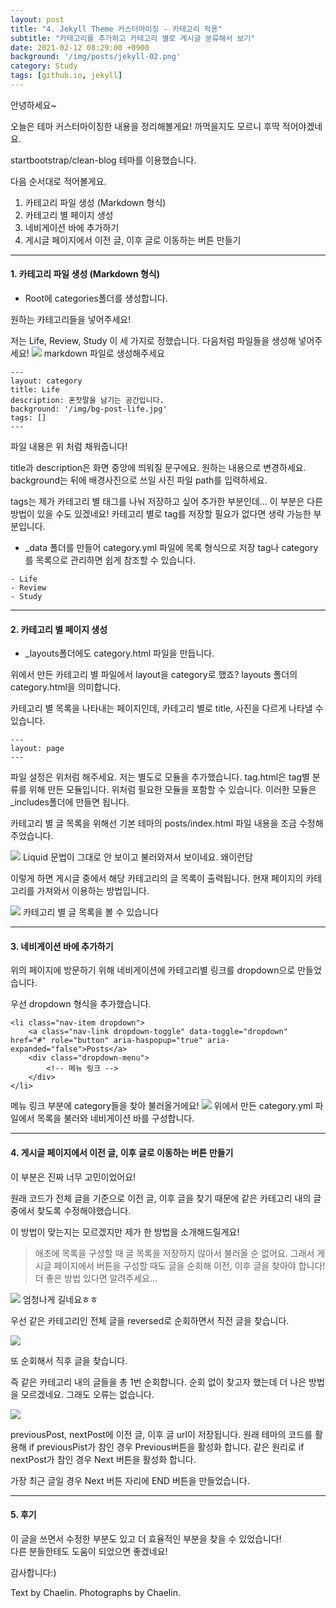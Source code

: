 ```yaml
---
layout: post
title: "4. Jekyll Theme 커스터마이징 - 카테고리 적용"
subtitle: "카테고리를 추가하고 카테고리 별로 게시글 분류해서 보기"
date: 2021-02-12 08:29:00 +0900
background: '/img/posts/jekyll-02.png'
category: Study
tags: [github.io, jekyll]
---
```


안녕하세요~

오늘은 테마 커스터마이징한 내용을 정리해볼게요! 까먹을지도 모르니 후딱 적어야겠네요.

<p class="hight-block">startbootstrap/clean-blog 테마를 이용했습니다.</p>

다음 순서대로 적어볼게요.

1. 카테고리 파일 생성 (Markdown 형식)
2. 카테고리 별 페이지 생성
3. 네비게이션 바에 추가하기
4. 게시글 페이지에서 이전 글, 이후 글로 이동하는 버튼 만들기


*****
#### 1. 카테고리 파일 생성 (Markdown 형식)
* Root에 categories폴더를 생성합니다.

원하는 카테고리들을 넣어주세요! 

저는 Life, Review, Study 이 세 가지로 정했습니다. 다음처럼 파일들을 생성해 넣어주세요!
<img class="img-fluid" src="/img/posts/inPost/jekyll-04-01.png">
<span class="caption text-muted">markdown 파일로 생성해주세요</span>

```
---
layout: category
title: Life
description: 혼잣말을 남기는 공간입니다.
background: '/img/bg-post-life.jpg'
tags: []
---
```

파일 내용은 위 처럼 채워줍니다!

title과 description은 화면 중앙에 띄워질 문구에요. 원하는 내용으로 변경하세요.   background는 뒤에 배경사진으로 쓰일 사진 파일 path를 입력하세요.

tags는 제가 카테고리 별 태그를 나눠 저장하고 싶어 추가한 부분인데... 이 부분은 다른 방법이 있을 수도 있겠네요! 카테고리 별로 tag를 저장할 필요가 없다면 생략 가능한 부분입니다.

* _data 폴더를 만들어 category.yml 파일에 목록 형식으로 저장
tag나 category를 목록으로 관리하면 쉽게 참조할 수 있습니다. 

```
- Life
- Review
- Study
```

*****
#### 2. 카테고리 별 페이지 생성
* _layouts폴더에도 category.html 파일을 만듭니다.

위에서 만든 카테고리 별 파일에서 layout을 category로 했죠? layouts 폴더의 category.html을 의미합니다. 

카테고리 별 목록을 나타내는 페이지인데, 카테고리 별로 title, 사진을 다르게 나타낼 수 있습니다.

```
---
layout: page
---
```
파일 설정은 위처럼 해주세요. 저는 별도로 모듈을 추가했습니다. tag.html은 tag별 분류를 위해 만든 모듈입니다. 위처럼 필요한 모듈을 포함할 수 있습니다. 이러한 모듈은 _includes폴더에 만들면 됩니다.

카테고리 별 글 목록을 위해선 기본 테마의 posts/index.html 파일 내용을 조금 수정해주었습니다.

<img class="img-fluid" src="/img/posts/inPost/jekyll-04-03.png">
<span class="caption text-muted">Liquid 문법이 그대로 안 보이고 불러와져서 보이네요. 왜이런담</span>

이렇게 하면 게시글 중에서 해당 카테고리의 글 목록이 출력됩니다. 현재 페이지의 카테고리를 가져와서 이용하는 방법입니다.

<img class="img-fluid" src="/img/posts/inPost/jekyll-04-02.png">
<span class="caption text-muted">카테고리 별 글 목록을 볼 수 있습니다</span>

*****
#### 3. 네비게이션 바에 추가하기
위의 페이지에 방문하기 위해 네비게이션에 카테고리별 링크를 dropdown으로 만들었습니다.

우선 dropdown 형식을 추가했습니다. 
```
<li class="nav-item dropdown">
    <a class="nav-link dropdown-toggle" data-toggle="dropdown" href="#" role="button" aria-haspopup="true" aria-expanded="false">Posts</a>
    <div class="dropdown-menu">
        <!-- 메뉴 링크 -->
    </div>
</li>
```

메뉴 링크 부분에 category들을 찾아 불러올거에요!
<img class="img-fluid" src="/img/posts/inPost/jekyll-04-04.png">
<span class="caption text-muted">위에서 만든 category.yml 파일에서 목록을 불러와 네비게이션 바를 구성합니다.</span>

*****
#### 4. 게시글 페이지에서 이전 글, 이후 글로 이동하는 버튼 만들기
이 부분은 진짜 너무 고민이었어요! 

원래 코드가 전체 글을 기준으로 이전 글, 이후 글을 찾기 때문에 같은 카테고리 내의 글 중에서 찾도록 수정해야했습니다.

이 방법이 맞는지는 모르겠지만 제가 한 방법을 소개해드릴게요!

> 애초에 목록을 구성할 때 글 목록을 저장하지 않아서 불러올 순 없어요. 그래서 게시글 페이지에서 버튼을 구성할 때도 글을 순회해 이전, 이후 글을 찾아야 합니다! 더 좋은 방법 있다면 알려주세요...

<img class="img-fluid" src="/img/posts/inPost/jekyll-04-05.png">
<span class="caption text-muted">엄청나게 길네요ㅎㅎ</span>

우선 같은 카테고리인 전체 글을 reversed로 순회하면서 직전 글을 찾습니다.

<img class="img-fluid" src="/img/posts/inPost/jekyll-04-06.png">

또 순회해서 직후 글을 찾습니다.

즉 같은 카테고리 내의 글들을 총 1번 순회합니다. 순회 없이 찾고자 했는데 더 나은 방법을 모르겠네요. 그래도 오류는 없습니다.

<img class="img-fluid" src="/img/posts/inPost/jekyll-04-07.png">

previousPost, nextPost에 이전 글, 이후 글 url이 저장됩니다. 원래 테마의 코드를 활용해 if previousPist가 참인 경우 Previous버튼을 활성화 합니다. 같은 원리로 if nextPost가 참인 경우 Next 버튼을 활성화 합니다. 

가장 최근 글일 경우 Next 버튼 자리에 END 버튼을 만들었습니다.

*****
#### 5. 후기
이 글을 쓰면서 수정한 부분도 있고 더 효율적인 부분을 찾을 수 있었습니다!<br>다른 분들한테도 도움이 되었으면 좋겠네요!

감사합니다:)

<p class = "placeholder">Text by Chaelin. Photographs by Chaelin.</p>